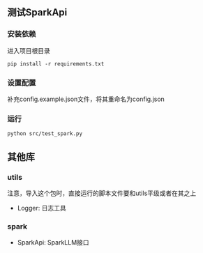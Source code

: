 ## 测试SparkApi

### 安装依赖

进入项目根目录

```shell
pip install -r requirements.txt
```

### 设置配置

补充config.example.json文件，将其重命名为config.json

### 运行

```shell
python src/test_spark.py
```

## 其他库

### utils
注意，导入这个包时，直接运行的脚本文件要和utils平级或者在其之上
- Logger: 日志工具

### spark
- SparkApi: SparkLLM接口